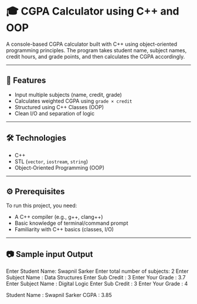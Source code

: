 # 🎓 CGPA Calculator using C++ and OOP

A console-based CGPA calculator built with C++ using object-oriented programming principles. The program takes student name, subject names, credit hours, and grade points, and then calculates the CGPA accordingly.

---

## 🚀 Features
- Input multiple subjects (name, credit, grade)
- Calculates weighted CGPA using `grade × credit`
- Structured using C++ Classes (OOP)
- Clean I/O and separation of logic

---

## 🛠 Technologies
- C++
- STL (`vector`, `iostream`, `string`)
- Object-Oriented Programming (OOP)

---

## ⚙️ Prerequisites

To run this project, you need:

- A C++ compiler (e.g., g++, clang++)
- Basic knowledge of terminal/command prompt
- Familiarity with C++ basics (classes, I/O)

---

## 📷 Sample input Output

Enter Student Name: Swapnil Sarker
Enter total number of subjects: 2
Enter Subject Name : Data Structures
Enter Sub Credit : 3
Enter Your Grade : 3.7
Enter Subject Name : Digital Logic
Enter Sub Credit : 3
Enter Your Grade : 4

Student Name : Swapnil Sarker
CGPA : 3.85